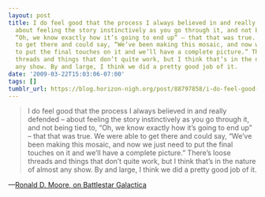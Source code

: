 ```yaml
---
layout: post
title: I do feel good that the process I always believed in and really defended –
  about feeling the story instinctively as you go through it, and not being tied to,
  “Oh, we know exactly how it’s going to end up” – that that was true. We were able
  to get there and could say, “We’ve been making this mosaic, and now we just need
  to put the final touches on it and we’ll have a complete picture.” There’s loose
  threads and things that don’t quite work, but I think that’s in the nature of almost
  any show. By and large, I think we did a pretty good job of it.
date: '2009-03-22T15:03:06-07:00'
tags: []
tumblr_url: https://blog.horizon-nigh.org/post/88797858/i-do-feel-good-that-the-process-i-always-believed
---
```

> I do feel good that the process I always believed in and really defended – about feeling the story instinctively as you go through it, and not being tied to, “Oh, we know exactly how it’s going to end up” – that that was true. We were able to get there and could say, “We’ve been making this mosaic, and now we just need to put the final touches on it and we’ll have a complete picture.” There’s loose threads and things that don’t quite work, but I think that’s in the nature of almost any show. By and large, I think we did a pretty good job of it.

—[Ronald D. Moore, on Battlestar Galactica](http://www.nj.com/entertainment/tv/index.ssf/2009/03/battlestar_galactica_ronald_d.html)
